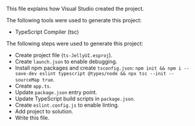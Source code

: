 This file explains how Visual Studio created the project.

The following tools were used to generate this project:
- TypeScript Compiler (tsc)

The following steps were used to generate this project:
- Create project file (`ts-JellyUI.esproj`).
- Create `launch.json` to enable debugging.
- Install npm packages and create `tsconfig.json`: `npm init && npm i --save-dev eslint typescript @types/node && npx tsc --init --sourceMap true`.
- Create `app.ts`.
- Update `package.json` entry point.
- Update TypeScript build scripts in `package.json`.
- Create `eslint.config.js` to enable linting.
- Add project to solution.
- Write this file.
